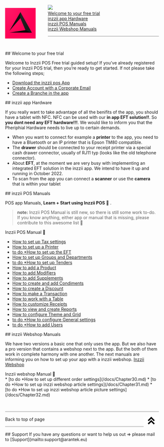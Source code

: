 <div id= "Top"></div>
<p><img src="Assets/Pictures/play_store_512.png" alt="inzzii logo" width="100" style="float: left; margin-right: 40px; margin-top: 10px; margin-bottom: 20px"/>

<a href="https://placeholder.com/"><img src="https://via.placeholder.com/250x45/ff0257/000000?text=ON+THIS+PAGE"></a>  <br>
<a href="#Welcome">Welcome to your free trial</a><br>
<a href="#Hardware">inzzii app Hardware</a><br>
<a href="#POS">inzzii POS Manuals</a><br>
<a href="#Webshop">inzzii Webshop Manuals</a>
</p>

<hr style="border-top: 3px solid #ccc; background: transparent;" >
<p><br></p>

<div id= "Welcome"></div>
## Welcome to your free trial

Welcome to Inzzii POS Free trial guided setup!
If you’ve already registered for your Inzzii POS trial, then you’re ready to get started. If not please take the following steps;
 
* [Download the inzzii pos App](/docs/Chapter20.md)
* [Create Account with a Corporate Email](/docs/Chapter21.md)
* [Create a Branche in the app](/docs/Chapter22.md) 
<div id= "Hardware"></div>
## inzzii app Hardware

If you really want to take advantage of all the benifits of the app, you should have a tablet with NFC. NFC can be used with our **in app EFT solution!!**. So **you dont need any EFT hardware!!!**. 
We would like to inform you that the Pheriphial Hardware needs to live up to certain demands. 
* When you want to connect for example a **printer** to the app, you need to have a Bluetooth or an IP printer that is Epson TM80 compatible.
* The **drawer** should be connected to your receipt printer via a special cash drawer connector, usually of RJ11 typ (looks like the old telephone connector). 
* About **EFT**, at the moment we are very busy with implementing an integrated EFT solution in the inzzii app. We intend to have it up and running in October 2022.
* To scan from the app you can connect a **scanner** or use the **camera** that is within your tablet
<div id= "Pos"></div>
## inzzii POS Manuals

POS app Manuals, **Learn + Start using Inzzii POS** 🚀 .

> **note:** Inzzii POS Manual is still new, so there is still some work to-do. If you know anything, either app or manual that is missing, please contribute to this awesome list 🙏

<summary>Inzzii POS Manual 🚀</summary>

* [How to set up Tax settings](/docs/Chapter1.md)
* [How to set up a Printer](/docs/Chapter2.md)
* [to do *How to set up the EFT](/docs/Chapter17.md)
* [How to set up Groups and Departments](/docs/Chapter3.md)
* [to do *How to set up Tenders](/docs/Chapter16.md)
* [How to add a Product](/docs/Chapter4.md)
* [How to add Modifiers](/docs/Chapter5.md)
* [How to add Supplements](/docs/Chapter14.md)
* [How to create and add Condiments](/docs/Chapter13.md)
* [How to create a Discount](/docs/Chapter6.md)
* [How to make a Transaction](/docs/Chapter7.md)
* [How to work with a Table](/docs/Chapter8.md)
* [How to customize Receipts](/docs/Chapter9.md)
* [How to view and create Reports](/docs/Chapter10.md)
* [How to configure Theme and Grid](/docs/Chapter11.md)
* [to do *How to configure General settings](/docs/Chapter12.md)
* [to do *How to add Users](/docs/Chapter15.md)

<div id= "Webshop"></div>
## inzzii Webshop Manuals

We have two versions a basic one that only uses the app. But we also have a pro version that contains a webshop next to the app. But the both of them work in complete harmony with one another. The next manuals are informing you on how to set up your app with a inzzii webshop.
[Inzzii Webshop](https://www.inzzii.com/)

<summary>Inzzii webshop Manual 🚀</summary>
* [to do *How to set up different order settings](/docs/Chapter30.md)
* [to do *How to set up inzzi webshop article settings](/docs/Chapter31.md)
* [to do *How to set up inzzi webshop article picture settings](/docs/Chapter32.md)

<p><br></p>
<hr style="border-top: 3px solid #ccc; background: transparent;" >
<p style="align: right;"> 
Back to top of page 
<a href="#Top"><img src="Assets/Pictures/Top.png" alt="Top" width="50" align="right" style="margin-bottom: 10px"/></a>
</p>

<hr style="border-top: 3px solid #ccc; background: transparent;" >
## Support
If you have any questions or want to help us out => please mail to [Support](mailto:support@arantek.eu)



